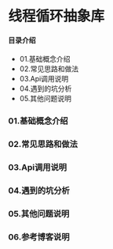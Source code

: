 # 线程循环抽象库
#### 目录介绍
- 01.基础概念介绍
- 02.常见思路和做法
- 03.Api调用说明
- 04.遇到的坑分析
- 05.其他问题说明



### 01.基础概念介绍



### 02.常见思路和做法



### 03.Api调用说明




### 04.遇到的坑分析




### 05.其他问题说明



### 06.参考博客说明




